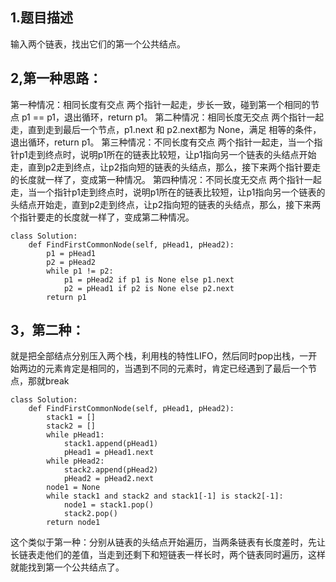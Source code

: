## 1.题目描述
输入两个链表，找出它们的第一个公共结点。
## 2,第一种思路：
第一种情况：相同长度有交点
两个指针一起走，步长一致，碰到第一个相同的节点 p1 == p1，退出循环，return p1。
第二种情况：相同长度无交点
两个指针一起走，直到走到最后一个节点，p1.next 和 p2.next都为 None，满足 相等的条件，退出循环，return p1。
第三种情况：不同长度有交点
两个指针一起走，当一个指针p1走到终点时，说明p1所在的链表比较短，让p1指向另一个链表的头结点开始走，直到p2走到终点，让p2指向短的链表的头结点，那么，接下来两个指针要走的长度就一样了，变成第一种情况。
第四种情况：不同长度无交点
两个指针一起走，当一个指针p1走到终点时，说明p1所在的链表比较短，让p1指向另一个链表的头结点开始走，直到p2走到终点，让p2指向短的链表的头结点，那么，接下来两个指针要走的长度就一样了，变成第二种情况。

```
class Solution:
    def FindFirstCommonNode(self, pHead1, pHead2):
        p1 = pHead1
        p2 = pHead2
        while p1 != p2:
            p1 = pHead2 if p1 is None else p1.next
            p2 = pHead1 if p2 is None else p2.next
        return p1
```

## 3，第二种：
就是把全部结点分别压入两个栈，利用栈的特性LIFO，然后同时pop出栈，一开始两边的元素肯定是相同的，当遇到不同的元素时，肯定已经遇到了最后一个节点，那就break
```
class Solution:
    def FindFirstCommonNode(self, pHead1, pHead2):
        stack1 = []
        stack2 = []
        while pHead1:
            stack1.append(pHead1)
            pHead1 = pHead1.next
        while pHead2:
            stack2.append(pHead2)
            pHead2 = pHead2.next
        node1 = None
        while stack1 and stack2 and stack1[-1] is stack2[-1]:
            node1 = stack1.pop()
            stack2.pop()
        return node1
```    

这个类似于第一种：分别从链表的头结点开始遍历，当两条链表有长度差时，先让长链表走他们的差值，当走到还剩下和短链表一样长时，两个链表同时遍历，这样就能找到第一个公共结点了。
